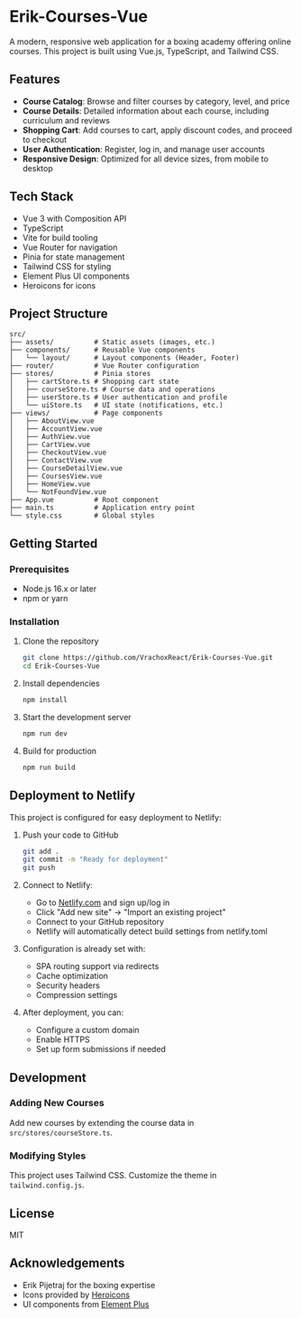 # Erik-Courses-Vue

A modern, responsive web application for a boxing academy offering online courses. This project is built using Vue.js, TypeScript, and Tailwind CSS.

## Features

- **Course Catalog**: Browse and filter courses by category, level, and price
- **Course Details**: Detailed information about each course, including curriculum and reviews
- **Shopping Cart**: Add courses to cart, apply discount codes, and proceed to checkout
- **User Authentication**: Register, log in, and manage user accounts
- **Responsive Design**: Optimized for all device sizes, from mobile to desktop

## Tech Stack

- Vue 3 with Composition API
- TypeScript
- Vite for build tooling
- Vue Router for navigation
- Pinia for state management
- Tailwind CSS for styling
- Element Plus UI components
- Heroicons for icons

## Project Structure

```
src/
├── assets/          # Static assets (images, etc.)
├── components/      # Reusable Vue components
│   └── layout/      # Layout components (Header, Footer)
├── router/          # Vue Router configuration
├── stores/          # Pinia stores
│   ├── cartStore.ts # Shopping cart state
│   ├── courseStore.ts # Course data and operations
│   ├── userStore.ts # User authentication and profile
│   └── uiStore.ts   # UI state (notifications, etc.)
├── views/           # Page components
│   ├── AboutView.vue
│   ├── AccountView.vue
│   ├── AuthView.vue
│   ├── CartView.vue
│   ├── CheckoutView.vue
│   ├── ContactView.vue
│   ├── CourseDetailView.vue
│   ├── CoursesView.vue
│   ├── HomeView.vue
│   └── NotFoundView.vue
├── App.vue          # Root component
├── main.ts          # Application entry point
└── style.css        # Global styles
```

## Getting Started

### Prerequisites

- Node.js 16.x or later
- npm or yarn

### Installation

1. Clone the repository
   ```bash
   git clone https://github.com/VrachoxReact/Erik-Courses-Vue.git
   cd Erik-Courses-Vue
   ```

2. Install dependencies
   ```bash
   npm install
   ```

3. Start the development server
   ```bash
   npm run dev
   ```

4. Build for production
   ```bash
   npm run build
   ```

## Deployment to Netlify

This project is configured for easy deployment to Netlify:

1. Push your code to GitHub
   ```bash
   git add .
   git commit -m "Ready for deployment"
   git push
   ```

2. Connect to Netlify:
   - Go to [Netlify.com](https://netlify.com) and sign up/log in
   - Click "Add new site" → "Import an existing project"
   - Connect to your GitHub repository
   - Netlify will automatically detect build settings from netlify.toml

3. Configuration is already set with:
   - SPA routing support via redirects
   - Cache optimization
   - Security headers
   - Compression settings

4. After deployment, you can:
   - Configure a custom domain
   - Enable HTTPS
   - Set up form submissions if needed

## Development

### Adding New Courses

Add new courses by extending the course data in `src/stores/courseStore.ts`.

### Modifying Styles

This project uses Tailwind CSS. Customize the theme in `tailwind.config.js`.

## License

MIT

## Acknowledgements

- Erik Pijetraj for the boxing expertise
- Icons provided by [Heroicons](https://heroicons.com/)
- UI components from [Element Plus](https://element-plus.org/)